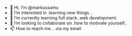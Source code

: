 - 👋 Hi, I’m @markussamu
- 👀 I’m interested in .learning new things ..
- 🌱 I’m currently learning full stack..web development.
- 💞️ I’m looking to collaborate on .how to motivate yourself..
- 📫 How to reach me ...via my email

<!---
markussamu/markussamu is a ✨ special ✨ repository because its `README.md` (this file) appears on your GitHub profile.
You can click the Preview link to take a look at your changes.
--->

